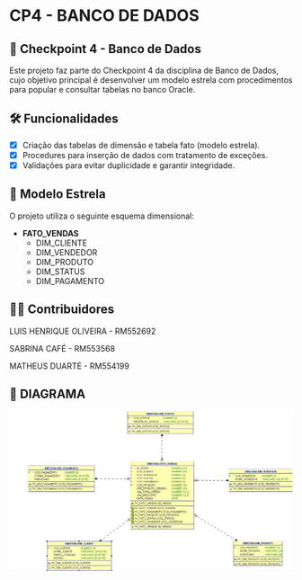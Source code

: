# CP4 - BANCO DE DADOS

## 📌 Checkpoint 4 - Banco de Dados

Este projeto faz parte do Checkpoint 4 da disciplina de Banco de Dados, cujo objetivo principal é desenvolver um modelo estrela com procedimentos para popular e consultar tabelas no banco Oracle.

## 🛠️ Funcionalidades

- [x] Criação das tabelas de dimensão e tabela fato (modelo estrela).
- [x] Procedures para inserção de dados com tratamento de exceções.
- [x] Validações para evitar duplicidade e garantir integridade.

## 📌 Modelo Estrela

O projeto utiliza o seguinte esquema dimensional:

- **FATO_VENDAS**
  - DIM_CLIENTE
  - DIM_VENDEDOR
  - DIM_PRODUTO
  - DIM_STATUS
  - DIM_PAGAMENTO
 
## 🧑‍💻 Contribuidores
LUIS HENRIQUE OLIVEIRA - RM552692

SABRINA CAFÉ - RM553568

MATHEUS DUARTE - RM554199

## 📌 DIAGRAMA
![DIAGRAMA ESTRELA](DIAGRAMA.jpeg)


